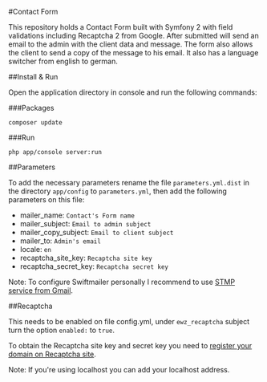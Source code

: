 #Contact Form


This repository holds a Contact Form built with Symfony 2 with field validations including Recaptcha 2 from Google. After submitted will send an email to the admin with the client data and message. The form also allows the client to send a copy of the message to his email. It also has a language switcher from english to german.



##Install & Run


Open the application directory in console and run the following commands:


###Packages

```
composer update
```


###Run

```
php app/console server:run
```


##Parameters

To add the necessary parameters rename the file `parameters.yml.dist` in the directory `app/config` to `parameters.yml`, then add the following parameters on this file:

* mailer_name: `Contact's Form name`
* mailer_subject: `Email to admin subject`
* mailer_copy_subject: `Email to client subject`
* mailer_to: `Admin's email`
* locale: `en`
* recaptcha_site_key: `Recaptcha site key`
* recaptcha_secret_key: `Recaptcha secret key`

Note: To configure Swiftmailer personally I recommend to use [STMP service from Gmail](http://symfony.com/doc/current/email/gmail.html).

##Recaptcha

This needs to be enabled on file config.yml, under `ewz_recaptcha` subject turn the option `enabled:` to `true`.

To obtain the Recaptcha site key and secret key you need to [register your domain on Recaptcha site](https://www.google.com/recaptcha/admin#list).

Note: If you're using localhost you can add your localhost address.
